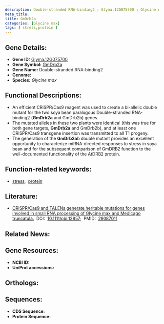 ```yaml
---
description: Double-stranded RNA-binding2 ; Glyma.12G075700 ; Glycine max
meta_title:
title: GmDrb2a
categories: [Glycine max]
tags: [ stress,protein ]
---
```


## Gene Details:
- **Gene ID:** [Glyma.12G075700]()
- **Gene Symbol:** <u>GmDrb2a</u>
- **Gene Name:** Double-stranded RNA-binding2
- **Genome:** []()
- **Species:** *Glycine max*

## Functional Descriptions:
   - An efficient CRISPR/Cas9 reagent was used to create a bi-allelic double mutant for the two soya bean paralogous Double-stranded RNA-binding2 (**GmDrb2a** and GmDrb2b) genes.
   - The mutated alleles in these two plants were identical (this was true for both gene targets, **GmDrb2a** and GmDrb2b), and at least one CRISPR/Cas9 transgene insertion was transmitted to all T1 progeny.
   - The generation of the **GmDrb2a**b double mutant provides an excellent opportunity to characterize miRNA-directed responses to stress in soya bean and for the subsequent comparison of GmDRB2 function to the well-documented functionality of the AtDRB2 protein.

## Function-related keywords:
   - [stress](/tags/stress/),&nbsp;&nbsp;[protein](/tags/protein/)

## Literature:
   - [CRISPR/Cas9 and TALENs generate heritable mutations for genes involved in small RNA processing of Glycine max and Medicago truncatula.](https://doi.org/10.1111/pbi.12857)&nbsp;&nbsp;DOI:&nbsp;&nbsp;[10.1111/pbi.12857](https://doi.org/10.1111/pbi.12857);&nbsp;&nbsp;PMID:&nbsp;&nbsp;[29087011](https://pubmed.ncbi.nlm.nih.gov/29087011/)

## Related News:

## Gene Resources:
- **NCBI ID:**  [](https://www.ncbi.nlm.nih.gov/gene/?term=)
- **UniProt accessions:**  [](https://www.uniprot.org/uniprotkb//entry)

## Orthologs:

## Sequences:
- **CDS Sequence:**
- **Protein Sequence:**
